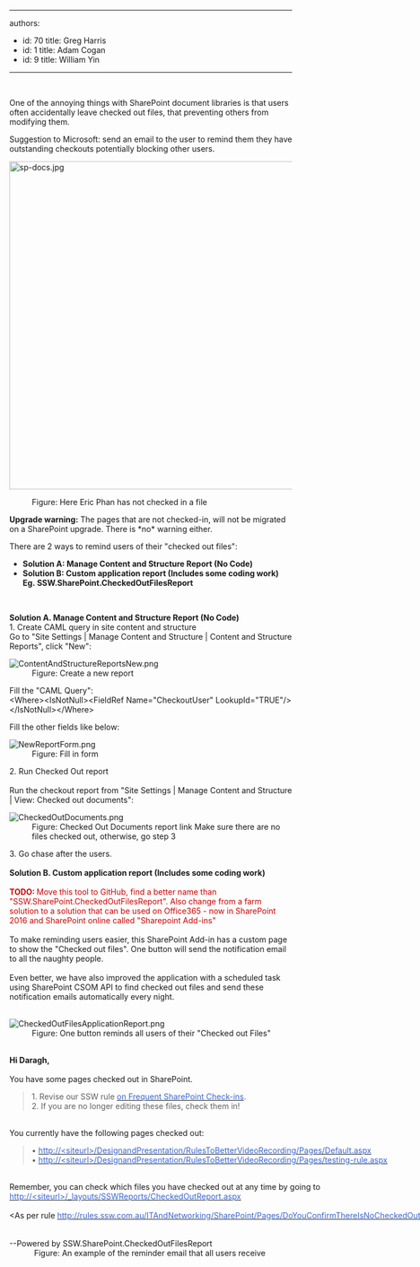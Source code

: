 

---
authors:
  - id: 70
    title: Greg Harris
  - id: 1
    title: Adam Cogan
  - id: 9
    title: William Yin
---




<span class='intro'> <p>​<br></p><p class="p1">One of the annoying things with SharePoint document libraries is that users often accidentally leave checked out files, that preventing others from modifying them.​​<br></p><p class="p1">Suggestion to Microsoft&#58; send an email to the user to remind them they have outstanding checkouts potentially blocking other users.</p><dl class="image"><dt>
      <img src="/PublishingImages/sp-docs.jpg" alt="sp-docs.jpg" style="margin&#58;0px;width&#58;780px;height&#58;585px;" />
   </dt><dd>Figure&#58; Here Eric Phan has not checked in a file </dd></dl><p></p><p>
   <b>Upgrade warning&#58;</b> The pages that are not checked-in, will not be migrated on a SharePoint upgrade. There is *no* warning either.​</p><p>There are 2 ways to remind users of their &quot;checked out files&quot;&#58;​</p><ul><li> 
      <strong>Solution A&#58; Manage Content and Structure Report (No Code)​</strong></li><li> 
      <strong> 
         <strong>Solution B&#58; Custom application report (Includes some coding work)​<br>Eg.&#160;SSW.SharePoint.CheckedOutFilesReport​<br></strong></strong></li></ul> </span>

​ 
<div>
   <strong>Solution A. Manage Content and Structure Report (No Code)</strong></div><div>1. Create CAML query in site content and structure</div><div>Go to &quot;Site Settings | Manage Content and Structure | Content and Structure Reports&quot;, click &quot;New&quot;&#58;</div><dl class="image"><dt> 
      <img class="ssw-rteStyle-ImageArea" alt="ContentAndStructureReportsNew.png" src="/PublishingImages/ContentAndStructureReportsNew.png" /> 
   </dt><dd class="ssw-rteStyle-FigureNormal">Figure&#58; Create a new report</dd></dl><div>
   <span>Fill the</span><span>&#160;&quot;CAML Query&quot;&#58;</span> 
   <div class="ssw-rteStyle-CodeArea">&lt;Where&gt;&lt;IsNotNull&gt;&lt;FieldRef Name=&quot;CheckoutUser&quot; LookupId=&quot;TRUE&quot;/&gt;&lt;/IsNotNull&gt;&lt;/Where&gt;</div><p>Fill the other fields like below&#58;</p><dl class="image"><dt> 
         <img class="ssw-rteStyle-ImageArea" alt="NewReportForm.png" src="/PublishingImages/NewReportForm.png" /> 
      </dt><dd>Figure&#58; Fill in form</dd></dl><div>2. Run Checked Out report</div><div>&#160;</div><div>Run the checkout report from &quot;Site Settings | Manage Content and Structure | View&#58; Checked out documents&quot;&#58;</div><dl class="image"><dt> 
         <img class="ssw-rteStyle-ImageArea" alt="CheckedOutDocuments.png" src="/PublishingImages/CheckedOutDocuments.png" /> 
      </dt><dd>Figure&#58; Checked Out Documents report link Make sure there are no files checked out, otherwise, go step 3</dd></dl><div>3. Go chase after the users.</div>​ 
   <div>
      <strong>Solution B. Custom application report (Includes some coding work)<br></strong><span style="color&#58;#cc0000;"><br></span></div><div>
      <span style="color&#58;#cc0000;"> 
         <b>TODO&#58; </b>Move this tool to GitHub, find a better name than &quot;SSW.SharePoint.CheckedOutFilesReport&quot;. </span> 
      <span style="color&#58;#cc0000;"> Also</span><span style="color&#58;#cc0000;"> change from a farm solution to a solution that can be used on Office365 - now in SharePoint 2016 and SharePoint online called &quot;Sharepoint Add-ins&quot;&#160;</span></div><div>
      <font color="#cc0000"> 
         <br></font>To make reminding users&#160;easier, this SharePoint Add-in&#160;ha​s&#160;a custom page to show the &quot;Checked out files&quot;. One button will&#160;send the notification email to all the naughty people. <br><br></div><div>Even better, we have also improved the application with&#160;a scheduled task using SharePoint CSOM API to find checked out files and send these notification emails automatically​ every night.<br><br></div><dl><dt>
         <img class="ssw-rteStyle-ImageArea" alt="CheckedOutFilesApplicationReport.png" src="/PublishingImages/CheckedOutFilesApplicationReport.png" />
      </dt><dd>Figure&#58; One button reminds all users of their&#160;&quot;Checked out Files&quot;<br><br></dd></dl><div class="ssw-rteStyle-GreyBox" style="width&#58;862px;height&#58;344px;"><div>
         <strong>Hi Daragh, </strong></div><div>
         <strong></strong>&#160;</div><div>You have some pages checked out in SharePoint.</div><blockquote dir="ltr" style="margin-right&#58;0px;"><div>1. Revise our SSW rule 
            <a href="/Pages/DoYouConfirmThereIsNoCheckedOutData.aspx"><font color="#3a66cc">on Frequent SharePoint Check-ins</font></a>.<br>2. If you are no longer editing these files, check them in! </div></blockquote><div>&#160;</div><div></div><div></div><div>You currently have the following pages checked out&#58;</div><blockquote dir="ltr"><div>• 
            <a href="/Pages/DoYouConfirmThereIsNoCheckedOutData.aspx"><font color="#3a66cc">http&#58;//&lt;siteurl&gt;/DesignandPresentation/RulesToBetterVideoRecording/Pages/Default.aspx</font></a><br>• 
            <a href="/Pages/DoYouConfirmThereIsNoCheckedOutData.aspx"><font color="#3a66cc">http&#58;//&lt;siteurl&gt;/DesignandPresentation/RulesToBetterVideoRecording/Pages/testing-rule.aspx</font></a></div></blockquote><div>
         <br>Remember, you can check which files you have checked out at any time by going to 
         <a href="/Pages/DoYouConfirmThereIsNoCheckedOutData.aspx"> 
            <font color="#3a66cc"> http&#58;//&lt;siteurl&gt;/_layouts/<span>SSWReports/CheckedOutReport.aspx</span></font></a></div><div>
         <br>&lt;As per rule 
         <a href="/Pages/DoYouConfirmThereIsNoCheckedOutData.aspx"> 
            <font color="#3a66cc">http&#58;//rules.ssw.com.au/ITAndNetworking/SharePoint/Pages/DoYouConfirmThereIsNoCheckedOutData.aspx</font></a> &gt;</div><div>
         <br>
      </div><p>​<span style="line-height&#58;1.6;font-size&#58;inherit;">--Powered by SSW.SharePoint.CheckedOutFilesReport</span><span style="line-height&#58;1.6;font-size&#58;inherit;"> </span> 
         <br></p></div><dd class="ssw15-rteElement-FigureNormal">&#160;Figure&#58; An example of the reminder email that all users receive </dd><dd class="ssw15-rteElement-FigureNormal">
      <br><br></dd></div>


